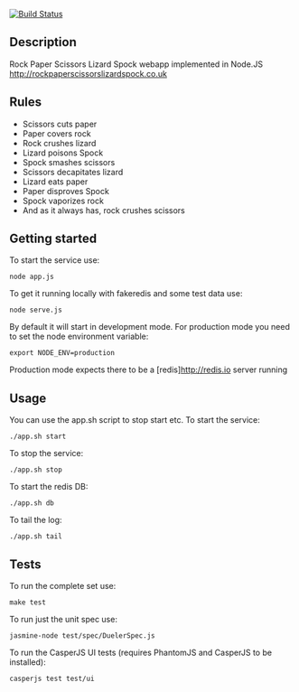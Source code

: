 [![Build Status](http://craigcook.co.uk/build/job/Rock%20Paper%20Scissors%20Lizard%20Spock/badge/icon)](http://craigcook.co.uk/build/job/Rock%20Paper%20Scissors%20Lizard%20Spock/)

## Description
Rock Paper Scissors Lizard Spock webapp implemented in Node.JS http://rockpaperscissorslizardspock.co.uk

## Rules
* Scissors cuts paper
* Paper covers rock
* Rock crushes lizard
* Lizard poisons Spock
* Spock smashes scissors
* Scissors decapitates lizard
* Lizard eats paper
* Paper disproves Spock
* Spock vaporizes rock
* And as it always has, rock crushes scissors

## Getting started
To start the service use:

    node app.js

To get it running locally with fakeredis and some test data use:

    node serve.js

By default it will start in development mode. For production mode you need to set the node environment variable:

    export NODE_ENV=production

Production mode expects there to be a [redis]http://redis.io server running

## Usage
You can use the app.sh script to stop start etc.
To start the service:

    ./app.sh start

To stop the service:

    ./app.sh stop

To start the redis DB:

    ./app.sh db

To tail the log:

    ./app.sh tail

## Tests

To run the complete set use:

    make test

To run just the unit spec use:

    jasmine-node test/spec/DuelerSpec.js

To run the CasperJS UI tests (requires PhantomJS and CasperJS to be installed):

    casperjs test test/ui
